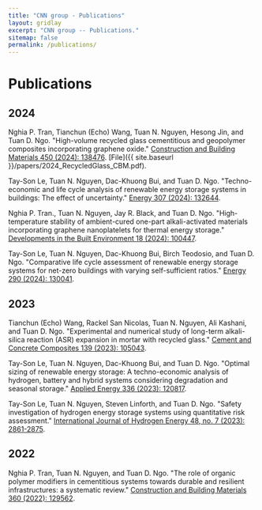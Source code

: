 ```yaml
---
title: "CNN group - Publications"
layout: gridlay
excerpt: "CNN group -- Publications."
sitemap: false
permalink: /publications/
---
```



# Publications

## 2024

Nghia P. Tran, Tianchun (Echo) Wang, Tuan N. Nguyen, Hesong Jin, and Tuan D. Ngo. "High-volume recycled glass cementitious and geopolymer composites incorporating graphene oxide." [Construction and Building Materials 450 (2024): 138476](https://www.sciencedirect.com/science/article/pii/S0950061824036183). [File]({{ site.baseurl }}/papers/2024_RecycledGlass_CBM.pdf).

Tay-Son Le, Tuan N. Nguyen, Dac-Khuong Bui, and Tuan D. Ngo. "Techno-economic and life cycle analysis of renewable energy storage systems in buildings: The effect of uncertainty." [Energy 307 (2024): 132644](https://www.sciencedirect.com/science/article/pii/S0360544224024186). 

Nghia P. Tran., Tuan N. Nguyen, Jay R. Black, and Tuan D. Ngo. "High-temperature stability of ambient-cured one-part alkali-activated materials incorporating graphene nanoplatelets for thermal energy storage." [Developments in the Built Environment 18 (2024): 100447](https://www.sciencedirect.com/science/article/pii/S2666165924001285).

Tay-Son Le, Tuan N. Nguyen, Dac-Khuong Bui, Birch Teodosio, and Tuan D. Ngo. "Comparative life cycle assessment of renewable energy storage systems for net-zero buildings with varying self-sufficient ratios." [Energy 290 (2024): 130041](https://www.sciencedirect.com/science/article/pii/S0360544223034357).

## 2023
Tianchun (Echo) Wang, Rackel San Nicolas, Tuan N. Nguyen, Ali Kashani, and Tuan D. Ngo. "Experimental and numerical study of long-term alkali-silica reaction (ASR) expansion in mortar with recycled glass." [Cement and Concrete Composites 139 (2023): 105043](https://www.sciencedirect.com/science/article/pii/S0958946523001178).

Tay-Son Le, Tuan N. Nguyen, Dac-Khuong Bui, and Tuan D. Ngo. "Optimal sizing of renewable energy storage: A techno-economic analysis of hydrogen, battery and hybrid systems considering degradation and seasonal storage." [Applied Energy 336 (2023): 120817](https://www.sciencedirect.com/science/article/pii/S0306261923001812).

Tay-Son Le, Tuan N. Nguyen, Steven Linforth, and Tuan D. Ngo. "Safety investigation of hydrogen energy storage systems using quantitative risk assessment." [International Journal of Hydrogen Energy 48, no. 7 (2023): 2861-2875](https://www.sciencedirect.com/science/article/pii/S0360319922047280).

## 2022
Nghia P. Tran, Tuan N. Nguyen, and Tuan D. Ngo. "The role of organic polymer modifiers in cementitious systems towards durable and resilient infrastructures: a systematic review." [Construction and Building Materials 360 (2022): 129562](https://www.sciencedirect.com/science/article/pii/S0950061822032184).



